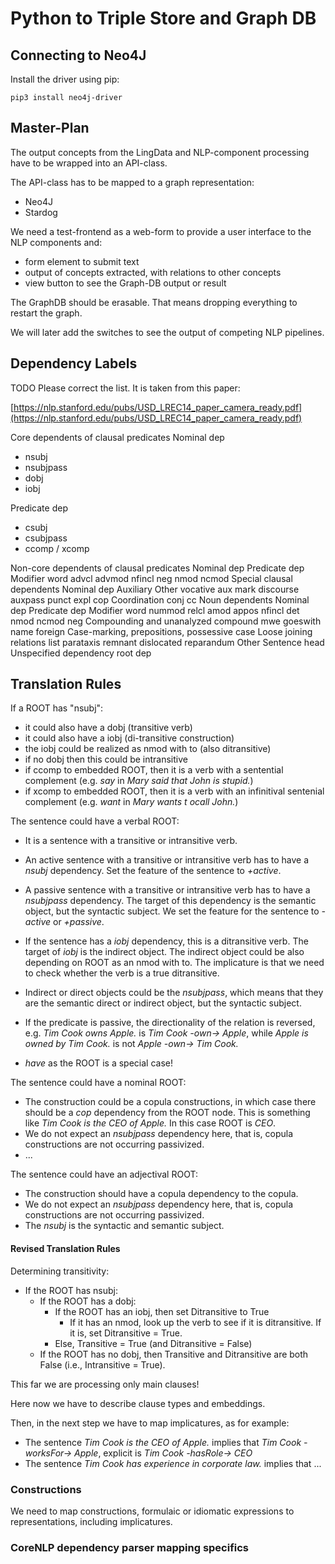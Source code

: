 # Python to Triple Store and Graph DB


## Connecting to Neo4J

Install the driver using pip:

	pip3 install neo4j-driver



## Master-Plan

The output concepts from the LingData and NLP-component processing have to be wrapped into an API-class.

The API-class has to be mapped to a graph representation:

- Neo4J
- Stardog

We need a test-frontend as a web-form to provide a user interface to the NLP components and:

- form element to submit text
- output of concepts extracted, with relations to other concepts
- view button to see the Graph-DB output or result

The GraphDB should be erasable. That means dropping everything to restart the graph.

We will later add the switches to see the output of competing NLP pipelines.



## Dependency Labels

TODO Please correct the list. It is taken from this paper:

[https://nlp.stanford.edu/pubs/USD_LREC14_paper_camera_ready.pdf](https://nlp.stanford.edu/pubs/USD_LREC14_paper_camera_ready.pdf)


Core dependents of clausal predicates
Nominal dep
- nsubj
- nsubjpass
- dobj
- iobj

Predicate dep
- csubj
- csubjpass
- ccomp / xcomp


Non-core dependents of clausal predicates
Nominal dep
Predicate dep
Modifier word
advcl
advmod
nfincl
neg
nmod
ncmod
Special clausal dependents
Nominal dep
Auxiliary
Other
vocative
aux
mark
discourse
auxpass
punct
expl
cop
Coordination
conj
cc
Noun dependents
Nominal dep
Predicate dep
Modifier word
nummod
relcl
amod
appos
nfincl
det
nmod
ncmod
neg
Compounding and unanalyzed
compound
mwe
goeswith
name
foreign
Case-marking, prepositions, possessive
case
Loose joining relations
list
parataxis
remnant
dislocated
reparandum
Other
Sentence head
Unspecified dependency
root
dep



## Translation Rules


If a ROOT has "nsubj":
- it could also have a dobj (transitive verb)
- it could also have a iobj (di-transitive construction)
- the iobj could be realized as nmod with to (also ditransitive)
- if no dobj then this could be intransitive
- if ccomp to embedded ROOT, then it is a verb with a sentential complement (e.g. *say* in *Mary said that John is stupid.*)
- if xcomp to embedded ROOT, then it is a verb with an infinitival sentenial complement (e.g. *want* in *Mary wants t ocall John.*)


The sentence could have a verbal ROOT:

- It is a sentence with a transitive or intransitive verb.
- An active sentence with a transitive or intransitive verb has to have a *nsubj* dependency. Set the feature of the sentence to *+active*.
- A passive sentence with a transitive or intransitive verb has to have a *nsubjpass* dependency. The target of this dependency is the semantic object, but the syntactic subject. We set the feature for the sentence to *-active* or *+passive*.
- If the sentence has a *iobj* dependency, this is a ditransitive verb. The target of *iobj* is the indirect object. The indirect object could be also depending on ROOT as an nmod with to. The implicature is that we need to check whether the verb is a true ditransitive.
- Indirect or direct objects could be the *nsubjpass*, which means that they are the semantic direct or indirect object, but the syntactic subject.
- If the predicate is passive, the directionality of the relation is reversed, e.g. *Tim Cook owns Apple.* is *Tim Cook -own-> Apple*, while *Apple is owned by Tim Cook.* is not *Apple -own-> Tim Cook.*

- *have* as the ROOT is a special case!


The sentence could have a nominal ROOT:

- The construction could be a copula constructions, in which case there should be a *cop* dependency from the ROOT node. This is something like *Tim Cook is the CEO of Apple.* In this case ROOT is *CEO*.
- We do not expect an *nsubjpass* dependency here, that is, copula constructions are not occurring passivized.
- ...


The sentence could have an adjectival ROOT:

- The construction should have a copula dependency to the copula.
- We do not expect an *nsubjpass* dependency here, that is, copula constructions are not occurring passivized.
- The *nsubj* is the syntactic and semantic subject.

#### Revised Translation Rules 

Determining transitivity:
- If the ROOT has nsubj:
     - If the ROOT has a dobj:
        - If the ROOT has an iobj, then set Ditransitive to True
            - If it has an nmod, look up the verb to see if it is ditransitive. If it is, set Ditransitive = True.
        - Else, Transitive = True (and Ditransitive = False)
     - If the ROOT has no dobj, then Transitive and Ditransitive are both False (i.e., Intransitive = True).


This far we are processing only main clauses!

Here now we have to describe clause types and embeddings.


Then, in the next step we have to map implicatures, as for example:

- The sentence *Tim Cook is the CEO of Apple.* implies that *Tim Cook -worksFor-> Apple*, explicit is *Tim Cook -hasRole-> CEO*
- The sentence *Tim Cook has experience in corporate law.* implies that ...


### Constructions

We need to map constructions, formulaic or idiomatic expressions to representations, including implicatures.





### CoreNLP dependency parser mapping specifics


